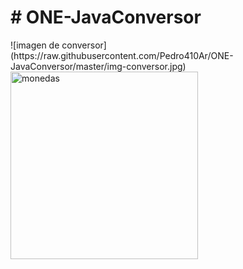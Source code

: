 <h1>  # ONE-JavaConversor </h1>
![imagen de conversor] (https://raw.githubusercontent.com/Pedro410Ar/ONE-JavaConversor/master/img-conversor.jpg)



<img src="https://www.shutterstock.com/image-vector/dollar-euro-pound-coins-flat-icon-1223202280" alt="monedas" width="300px">





